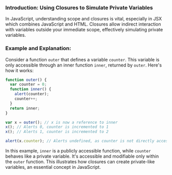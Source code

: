 ### Introduction: Using Closures to Simulate Private Variables

In JavaScript, understanding scope and closures is vital, especially in JSX which combines JavaScript and HTML. Closures allow indirect interaction with variables outside your immediate scope, effectively simulating private variables.

### Example and Explanation:

Consider a function `outer` that defines a variable `counter`. This variable is only accessible through an inner function `inner`, returned by `outer`. Here's how it works:

```javascript
function outer() {
  var counter = 0;
  function inner() {
    alert(counter);
    counter++;
  }
  return inner;
}

var x = outer(); // x is now a reference to inner
x(); // Alerts 0, counter is incremented to 1
x(); // Alerts 1, counter is incremented to 2

alert(x.counter); // Alerts undefined, as counter is not directly accessible
```

In this example, `inner` is a publicly accessible function, while `counter` behaves like a private variable. It's accessible and modifiable only within the `outer` function. This illustrates how closures can create private-like variables, an essential concept in JavaScript.

